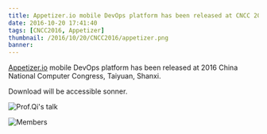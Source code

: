 ```yaml
---
title: Appetizer.io mobile DevOps platform has been released at CNCC 2016
date: 2016-10-20 17:41:40
tags: [CNCC2016, Appetizer]
thumbnail: /2016/10/20/CNCC2016/appetizer.png
banner:
---
```

[Appetizer.io](https://www.appetizer.io/) mobile DevOps platform has been released at 2016 China National Computer Congress, Taiyuan, Shanxi. 

Download will be accessible sonner.

![Prof.Qi's talk](/2016/10/20/CNCC2016/IMG_1054.jpg)

![Members](/2016/10/20/CNCC2016/IMG_1068.jpg)
